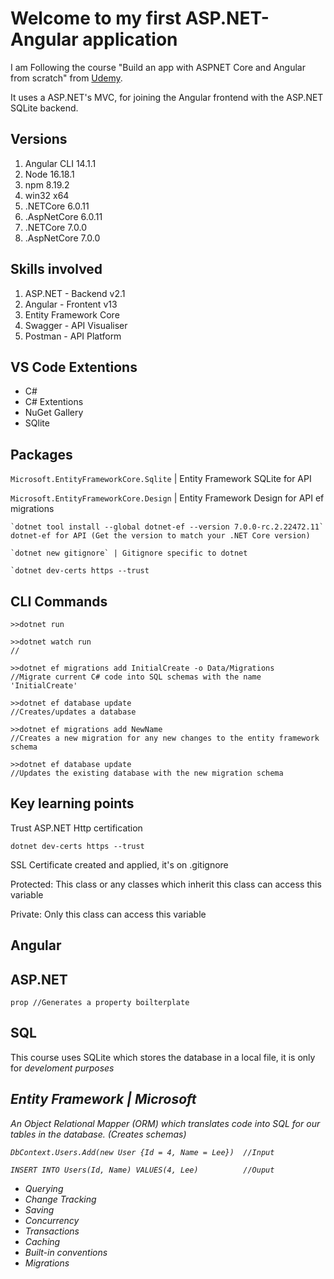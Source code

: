 # Welcome to my first ASP.NET-Angular application

I am Following the course "Build an app with ASPNET Core and Angular from scratch" from [Udemy](https://www.udemy.com/course/build-an-app-with-aspnet-core-and-angular-from-scratch/).

It uses a ASP.NET's MVC, for joining the Angular frontend with the ASP.NET SQLite backend. 

## Versions
1. Angular CLI 14.1.1
2. Node 16.18.1
3. npm 8.19.2
4. win32 x64
5. .NETCore 6.0.11
6. .AspNetCore 6.0.11
5. .NETCore 7.0.0
6. .AspNetCore 7.0.0


## Skills involved

1. ASP.NET - Backend v2.1
2. Angular - Frontent v13
3. Entity Framework Core
4. Swagger - API Visualiser
5. Postman - API Platform

## VS Code Extentions

* C#
* C# Extentions
* NuGet Gallery
* SQlite

## Packages

  `Microsoft.EntityFrameworkCore.Sqlite` | Entity Framework SQLite for API

  `Microsoft.EntityFrameworkCore.Design` | Entity Framework Design for API ef migrations

```console
`dotnet tool install --global dotnet-ef --version 7.0.0-rc.2.22472.11`
dotnet-ef for API (Get the version to match your .NET Core version)

`dotnet new gitignore` | Gitignore specific to dotnet

`dotnet dev-certs https --trust
```

## CLI Commands

```console
>>dotnet run

>>dotnet watch run
//

>>dotnet ef migrations add InitialCreate -o Data/Migrations 
//Migrate current C# code into SQL schemas with the name 'InitialCreate'

>>dotnet ef database update
//Creates/updates a database                  

>>dotnet ef migrations add NewName
//Creates a new migration for any new changes to the entity framework schema          

>>dotnet ef database update
//Updates the existing database with the new migration schema
```

## Key learning points

Trust ASP.NET Http certification

```console
dotnet dev-certs https --trust
```

SSL Certificate created and applied, it's on .gitignore

Protected: This class or any classes which inherit this class can access this variable

Private: Only this class can access this variable


## Angular


## ASP.NET

```console
prop //Generates a property boilterplate
```


## SQL

This course uses SQLite which stores the database in a local file, it is only for <i>develoment<i/> purposes


## Entity Framework | Microsoft

An Object Relational Mapper (ORM) which translates code into SQL for our tables in the database. (Creates schemas)

```console
DbContext.Users.Add(new User {Id = 4, Name = Lee})  //Input

INSERT INTO Users(Id, Name) VALUES(4, Lee)          //Ouput
```
* Querying
* Change Tracking
* Saving
* Concurrency
* Transactions
* Caching
* Built-in conventions
* Migrations